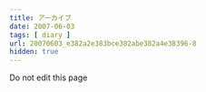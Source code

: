 ```yaml
---
title: アーカイブ
date: 2007-06-03
tags: [ diary ]
url: 20070603_e382a2e383bce382abe382a4e38396-8
hidden: true
---
```

Do not edit this page
